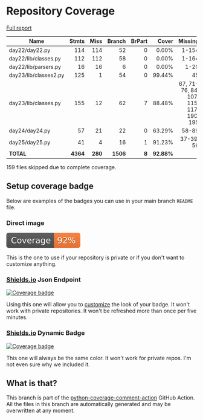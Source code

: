 # Repository Coverage

[Full report](https://htmlpreview.github.io/?https://github.com/alex-ong/adventofcode2023/blob/python-coverage-comment-action-data/htmlcov/index.html)

| Name                  |    Stmts |     Miss |   Branch |   BrPart |      Cover |   Missing |
|---------------------- | -------: | -------: | -------: | -------: | ---------: | --------: |
| day22/day22.py        |      114 |      114 |       52 |        0 |      0.00% |     1-154 |
| day22/lib/classes.py  |      112 |      112 |       58 |        0 |      0.00% |     1-164 |
| day22/lib/parsers.py  |       16 |       16 |        6 |        0 |      0.00% |      1-20 |
| day23/lib/classes2.py |      125 |        1 |       54 |        0 |     99.44% |        45 |
| day23/lib/classes.py  |      155 |       12 |       62 |        7 |     88.48% |67, 71-76, 84, 107, 115, 117, 190, 195 |
| day24/day24.py        |       57 |       21 |       22 |        0 |     63.29% |     58-89 |
| day25/day25.py        |       41 |        4 |       16 |        1 |     91.23% | 37-39, 56 |
|             **TOTAL** | **4364** |  **280** | **1506** |    **8** | **92.88%** |           |

159 files skipped due to complete coverage.


## Setup coverage badge

Below are examples of the badges you can use in your main branch `README` file.

### Direct image

[![Coverage badge](https://raw.githubusercontent.com/alex-ong/adventofcode2023/python-coverage-comment-action-data/badge.svg)](https://htmlpreview.github.io/?https://github.com/alex-ong/adventofcode2023/blob/python-coverage-comment-action-data/htmlcov/index.html)

This is the one to use if your repository is private or if you don't want to customize anything.

### [Shields.io](https://shields.io) Json Endpoint

[![Coverage badge](https://img.shields.io/endpoint?url=https://raw.githubusercontent.com/alex-ong/adventofcode2023/python-coverage-comment-action-data/endpoint.json)](https://htmlpreview.github.io/?https://github.com/alex-ong/adventofcode2023/blob/python-coverage-comment-action-data/htmlcov/index.html)

Using this one will allow you to [customize](https://shields.io/endpoint) the look of your badge.
It won't work with private repositories. It won't be refreshed more than once per five minutes.

### [Shields.io](https://shields.io) Dynamic Badge

[![Coverage badge](https://img.shields.io/badge/dynamic/json?color=brightgreen&label=coverage&query=%24.message&url=https%3A%2F%2Fraw.githubusercontent.com%2Falex-ong%2Fadventofcode2023%2Fpython-coverage-comment-action-data%2Fendpoint.json)](https://htmlpreview.github.io/?https://github.com/alex-ong/adventofcode2023/blob/python-coverage-comment-action-data/htmlcov/index.html)

This one will always be the same color. It won't work for private repos. I'm not even sure why we included it.

## What is that?

This branch is part of the
[python-coverage-comment-action](https://github.com/marketplace/actions/python-coverage-comment)
GitHub Action. All the files in this branch are automatically generated and may be
overwritten at any moment.